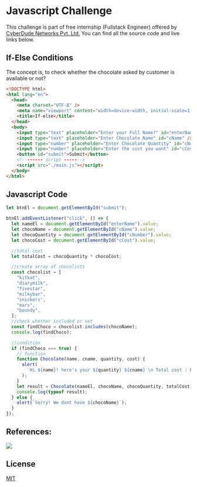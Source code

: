 # Javascript Challenge

This challenge is part of free internship (Fullstack Engineer) offered by [CyberDude Networks Pvt. Ltd.](https://cyberdudenetworks.com) You can find all the source code and live links below.

## If-Else Conditions

The concept is, to check whether the chocolate asked by customer is available or not?

```html
<!DOCTYPE html>
<html lang="en">
  <head>
    <meta charset="UTF-8" />
    <meta name="viewport" content="width=device-width, initial-scale=1.0" />
    <title>If-else</title>
  </head>
  <body>
    <input type="text" placeholder="Enter your Full Name?" id="enterName" />
    <input type="text" placeholder="Enter Chocolate Name" id="cName" />
    <input type="number" placeholder="Enter Chocolate Quantity" id="cNumber" />
    <input type="number" placeholder="Enter the cost you want" id="cCost" />
    <button id="submit">Submit</button>
    <!-------- script ------->
    <script src="./main.js"></script>
  </body>
</html>
```

## Javascript Code

```javascript
let btnEl = document.getElementById("submit");

btnEl.addEventListener("click", () => {
  let nameEl = document.getElementById("enterName").value;
  let chocoName = document.getElementById("cName").value;
  let chocoQuantity = document.getElementById("cNumber").value;
  let chocoCost = document.getElementById("cCost").value;

  //total cost
  let totalCost = chocoQuantity * chocoCost;

  //create array of chocolists
  const chocolist = [
    "kitkat",
    "diarymilk",
    "fivestar",
    "milkybar",
    "snickers",
    "mars",
    "boundy",
  ];
  //check whether included or not
  const findChoco = chocolist.includes(chocoName);
  console.log(findChoco);

  //condition
  if (findChoco === true) {
    // function
    function Chocolate(name, cname, quantity, cost) {
      alert(
        `Hi ${name}! here's your ${quantity} ${cname} \n Total cost : Rs.${cost} `
      );
    }
    let result = Chocolate(nameEl, chocoName, chocoQuantity, totalCost);
    console.log(typeof result);
  } else {
    alert(`Sorry! We dont have ${chocoName}`);
  }
});
```

## References:

<a href="https://youtu.be/WebG_D9-U80?si=bQtpInrSZ3Gskg9u"><img src="https://i.ytimg.com/vi/WebG_D9-U80/maxresdefault.jpg"></a>

## License

[MIT](https://choosealicense.com/licenses/mit/)
